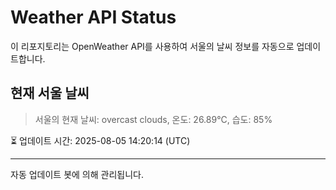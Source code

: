 
# Weather API Status

이 리포지토리는 OpenWeather API를 사용하여 서울의 날씨 정보를 자동으로 업데이트합니다.

## 현재 서울 날씨
> 서울의 현재 날씨: overcast clouds, 온도: 26.89°C, 습도: 85%

⏳ 업데이트 시간: 2025-08-05 14:20:14 (UTC)

---
자동 업데이트 봇에 의해 관리됩니다.
